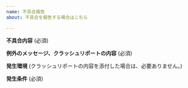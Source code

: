 ```yaml
---
name: 不具合報告
about: 不具合を報告する場合はこちら

---
```


**不具合内容**
(必須)

**例外のメッセージ、クラッシュリポートの内容**
(必須)

**発生環境**
(クラッシュリポートの内容を添付した場合は、必要ありません。)

**発生条件**
(必須)
